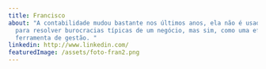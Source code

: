 ```yaml
---
title: Francisco
about: "A contabilidade mudou bastante nos últimos anos, ela não é usada somente
  para resolver burocracias típicas de um negócio, mas sim, como uma eficiente
  ferramenta de gestão. "
linkedin: http://www.linkedin.com/
featuredImage: /assets/foto-fran2.png
---
```

